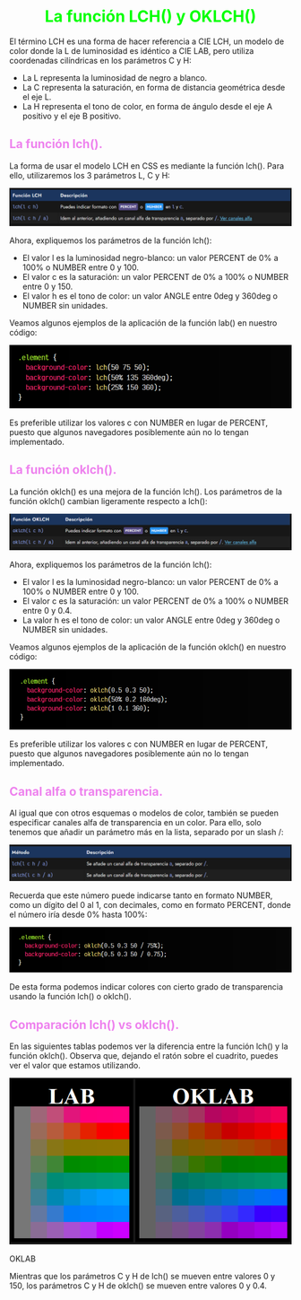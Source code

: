 # <span style="color:lime"><center>La función LCH() y OKLCH()</center></span>

El término LCH es una forma de hacer referencia a CIE LCH, un modelo de color donde la L de luminosidad es idéntico a CIE LAB, pero utiliza coordenadas cilíndricas en los parámetros C y H:

   - La L representa la luminosidad de negro a blanco.
   - La C representa la saturación, en forma de distancia geométrica desde el eje L.
   - La H representa el tono de color, en forma de ángulo desde el eje A positivo y el eje B positivo.

## <span style="color:violet">La función lch().</span>
La forma de usar el modelo LCH en CSS es mediante la función lch(). Para ello, utilizaremos los 3 parámetros L, C y H:

![alt text](./imagenes-la-funcion-lch-y-oklch/image.png)

Ahora, expliquemos los parámetros de la función lch():

   - El valor l es la luminosidad negro-blanco: un valor PERCENT de 0% a 100% o NUMBER entre 0 y 100.
   - El valor c es la saturación: un valor PERCENT de 0% a 100% o NUMBER entre 0 y 150.
   - El valor h es el tono de color: un valor ANGLE entre 0deg y 360deg o NUMBER sin unidades.

Veamos algunos ejemplos de la aplicación de la función lab() en nuestro código:

![alt text](./imagenes-la-funcion-lch-y-oklch/image-1.png)

Es preferible utilizar los valores c con NUMBER en lugar de PERCENT, puesto que algunos navegadores posiblemente aún no lo tengan implementado.

## <span style="color:violet">La función oklch().</span>
La función oklch() es una mejora de la función lch(). Los parámetros de la función oklch() cambian ligeramente respecto a lch():

![alt text](./imagenes-la-funcion-lch-y-oklch/image-2.png)

Ahora, expliquemos los parámetros de la función lch():

   - El valor l es la luminosidad negro-blanco: un valor PERCENT de 0% a 100% o NUMBER entre 0 y 100.
   - El valor c es la saturación: un valor PERCENT de 0% a 100% o NUMBER entre 0 y 0.4.
   - La valor h es el tono de color: un valor ANGLE  entre 0deg y 360deg o NUMBER sin unidades.

Veamos algunos ejemplos de la aplicación de la función oklch() en nuestro código:

![alt text](./imagenes-la-funcion-lch-y-oklch/image-3.png)

Es preferible utilizar los valores c con NUMBER en lugar de PERCENT, puesto que algunos navegadores posiblemente aún no lo tengan implementado.

## <span style="color:violet">Canal alfa o transparencia.</span>
Al igual que con otros esquemas o modelos de color, también se pueden especificar canales alfa de transparencia en un color. Para ello, solo tenemos que añadir un parámetro más en la lista, separado por un slash /:

![alt text](./imagenes-la-funcion-lch-y-oklch/image-4.png)

Recuerda que este número puede indicarse tanto en formato NUMBER, como un dígito del 0 al 1, con decimales, como en formato PERCENT, donde el número iría desde 0% hasta 100%:

![alt text](./imagenes-la-funcion-lch-y-oklch/image-5.png)

De esta forma podemos indicar colores con cierto grado de transparencia usando la función lch() o oklch().

## <span style="color:violet">Comparación lch() vs oklch().</span>
En las siguientes tablas podemos ver la diferencia entre la función lch() y la función oklch(). Observa que, dejando el ratón sobre el cuadrito, puedes ver el valor que estamos utilizando.

![alt text](./imagenes-la-funcion-lch-y-oklch/image-6.png)

OKLAB

Mientras que los parámetros C y H de lch() se mueven entre valores 0 y 150, los parámetros C y H de oklch() se mueven entre valores 0 y 0.4.

